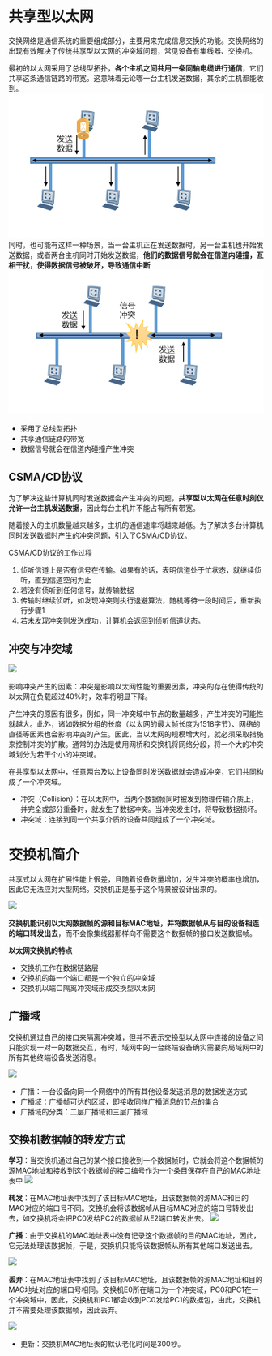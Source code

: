 # 共享型以太网

交换网络是通信系统的重要组成部分，主要用来完成信息交换的功能。交换网络的出现有效解决了传统共享型以太网的冲突域问题，常见设备有集线器、交换机。

最初的以太网采用了总线型拓扑，**各个主机之间共用一条同轴电缆进行通信**，它们共享这条通信链路的带宽。这意味着无论哪一台主机发送数据，其余的主机都能收到。
![](attachment/Pasted%20image%2020250214103408.png)
同时，也可能有这样一种场景，当一台主机正在发送数据时，另一台主机也开始发送数据，或者两台主机同时开始发送数据，**他们的数据信号就会在信道内碰撞，互相干扰，使得数据信号被破坏，导致通信中断**
![](attachment/Pasted%20image%2020250214103445.png)
- 采用了总线型拓扑
- 共享通信链路的带宽
- 数据信号就会在信道内碰撞产生冲突

## CSMA/CD协议

为了解决这些计算机同时发送数据会产生冲突的问题，**共享型以太网在任意时刻仅允许一台主机发送数据**，因此每台主机并不能占有所有带宽。

随着接入的主机数量越来越多，主机的通信速率将越来越低。为了解决多台计算机同时发送数据时产生的冲突问题，引入了CSMA/CD协议。

CSMA/CD协议的工作过程
1. 侦听信道上是否有信号在传输。如果有的话，表明信道处于忙状态，就继续侦听，直到信道空闲为止
2. 若没有侦听到任何信号，就传输数据
3. 传输时继续侦听，如发现冲突则执行退避算法，随机等待一段时间后，重新执行步骤1
4. 若未发现冲突则发送成功，计算机会返回到侦听信道状态。

## 冲突与冲突域
![](attachment/Pasted%20image%2020231125095126.png)


影响冲突产生的因素：冲突是影响以太网性能的重要因素，冲突的存在使得传统的以太网在负载超过40%时，效率将明显下降。

产生冲突的原因有很多，例如，同一冲突域中节点的数量越多，产生冲突的可能性就越大。此外，诸如数据分组的长度（以太网的最大帧长度为1518字节）、网络的直径等因素也会影响冲突的产生。因此，当以太网的规模增大时，就必须采取措施来控制冲突的扩散。通常的办法是使用网桥和交换机将网络分段，将一个大的冲突域划分为若干个小的冲突域。

在共享型以太网中，任意两台及以上设备同时发送数据就会造成冲突，它们共同构成了一个冲突域。
- 冲突（Collision）：在以太网中，当两个数据帧同时被发到物理传输介质上，并完全或部分重叠时，就发生了数据冲突。当冲突发生时，将导致数据损坏。
- 冲突域：连接到同一个共享介质的设备共同组成了一个冲突域。


# 交换机简介

共享式以太网在扩展性能上很差，且随着设备数量增加，发生冲突的概率也增加，因此它无法应对大型网络。交换机正是基于这个背景被设计出来的。

![](attachment/Pasted%20image%2020231125095349.png)

**交换机能识别以太网数据帧的源和目标MAC地址，并将数据帧从与目的设备相连的端口转发出去**，而不会像集线器那样向不需要这个数据帧的接口发送数据帧。

**以太网交换机的特点**
- 交换机工作在数据链路层
- 交换机的每一个端口都是一个独立的冲突域
- 交换机以端口隔离冲突域形成交换型以太网

## 广播域
交换机通过自己的接口来隔离冲突域，但并不表示交换型以太网中连接的设备之间只能实现一对一的数据交互，有时，域网中的一台终端设备确实需要向局域网中的所有其他终端设备发送消息。

![](attachment/Pasted%20image%2020231125095514.png)


- 广播：一台设备向同一个网络中的所有其他设备发送消息的数据发送方式
- 广播域：广播帧可达的区域，即接收同样广播消息的节点的集合
- 广播域的分类：二层广播域和三层广播域

## 交换机数据帧的转发方式 
**学习**：当交换机通过自己的某个接口接收到一个数据帧时，它就会将这个数据帧的源MAC地址和接收到这个数据帧的接口编号作为一个条目保存在自己的MAC地址表中
![](attachment/Pasted%20image%2020231125095824.png)


**转发**：在MAC地址表中找到了该目标MAC地址，且该数据帧的源MAC和目的MAC对应的端口号不同。交换机会将该数据帧从目标MAC对应的端口号转发出去，如交换机将会把PC0发给PC2的数据帧从E2端口转发出去。
![](attachment/Pasted%20image%2020231125095858.png)


**广播**：由于交换机的MAC地址表中没有记录这个数据帧的目的MAC地址，因此，它无法处理该数据帧，于是，交换机只能将该数据帧从所有其他端口发送出去。

![](attachment/Pasted%20image%2020231125100147.png)

**丢弃**：在MAC地址表中找到了该目标MAC地址，且该数据帧的源MAC地址和目的MAC地址对应的端口号相同。交换机E0所在端口为一个冲突域，PC0和PC1在一个冲突域中，因此，交换机和PC1都会收到PC0发给PC1的数据包，由此，交换机并不需要处理该数据帧，因此丢弃。

![](attachment/Pasted%20image%2020231125095957.png)

- 更新：交换机MAC地址表的默认老化时间是300秒。



